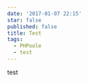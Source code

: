 ```yaml
---
date: '2017-01-07 22:15'
star: false
published: false
title: Test
tags:
  - PHPoole
  - test
---
```

test

